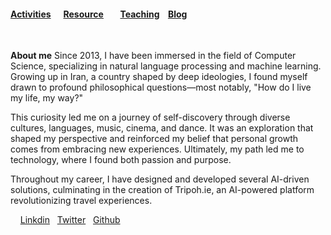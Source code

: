 ####  [Activities](./Activities.html)&nbsp; &nbsp; &nbsp; [Resource](./Resource.html)&nbsp; &nbsp; &nbsp;  &nbsp; [Teaching](./teaching.html)&nbsp;  &nbsp; [Blog](https://medium.com/@tripoh)&nbsp; 


&nbsp;
&nbsp;
&nbsp;

 **About me**
 Since 2013, I have been immersed in the field of Computer Science, specializing in natural language processing and machine learning. Growing up in Iran, a country shaped by deep ideologies, I found myself drawn to profound philosophical questions—most notably, "How do I live my life, my way?"

This curiosity led me on a journey of self-discovery through diverse cultures, languages, music, cinema, and dance. It was an exploration that shaped my perspective and reinforced my belief that personal growth comes from embracing new experiences. Ultimately, my path led me to technology, where I found both passion and purpose.

Throughout my career, I have designed and developed several AI-driven solutions, culminating in the creation of Tripoh.ie, an AI-powered platform revolutionizing travel experiences.
 
&nbsp;
&nbsp;
 [Linkdin](https://www.linkedin.com/in/samira-korani-056954143/)&nbsp; &nbsp;[Twitter](https://twitter.com/SamiraKorani) &nbsp;&nbsp;[Github](https://github.com/skorani) 

